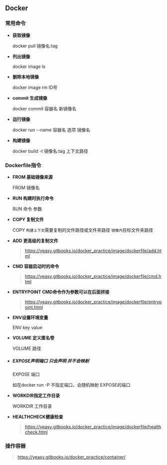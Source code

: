 ## Docker

### 常用命令

- **获取镜像**

  docker pull 镜像名:tag

- **列出镜像**

  docker image ls

- **删除本地镜像**

  docker image rm ID号

- **commit 生成镜像**

  docker commit 容器名 新镜像名

- **运行镜像**

  docker run --name 容器名 选项 镜像名

- **构建镜像**

  docker build -t 镜像名:tag 上下文路径
  
### Dockerfile指令

- **FROM 基础镜像来源**

  FROM 镜像名

- **RUN 构建时执行命令**

  RUN 命令 参数

- **COPY 复制文件**

  COPY  `构建上下文`需要复制的文件路径或文件夹路径  `镜像内`目标文件夹路径

- **ADD 更高级的复制文件**

  > https://yeasy.gitbooks.io/docker_practice/image/dockerfile/add.html

- **CMD 容器启动时的命令**

  > https://yeasy.gitbooks.io/docker_practice/image/dockerfile/cmd.html

- **ENTRYPOINT CMD命令作为参数可以在后面拼接**

  > https://yeasy.gitbooks.io/docker_practice/image/dockerfile/entrypoint.html

- **ENV设置环境变量** 

  ENV key value

- **VOLUME 定义匿名卷**

  VOLUME 路径

- ##### **EXPOSE声明端口 只会声明 并不会映射**

  EXPOSE 端口 

  如在docker run -P 不指定端口，会随机映射 EXPOSE的端口

- **WORKDIR指定工作目录**

  WORKDIR 工作目录

- **HEALTHCHECK健康检查**

  > https://yeasy.gitbooks.io/docker_practice/image/dockerfile/healthcheck.html

### 操作容器

> https://yeasy.gitbooks.io/docker_practice/container/

### 